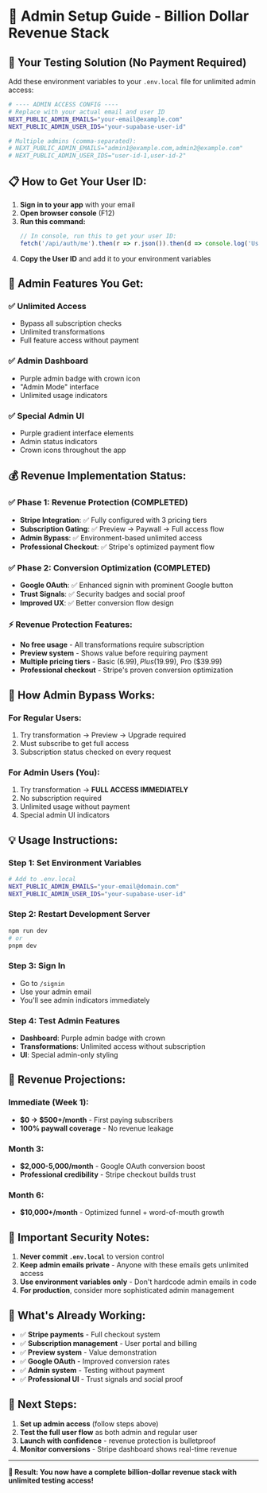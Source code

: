 # 🚀 Admin Setup Guide - Billion Dollar Revenue Stack

## **🎯 Your Testing Solution (No Payment Required)**

Add these environment variables to your `.env.local` file for unlimited admin access:

```bash
# ---- ADMIN ACCESS CONFIG ----
# Replace with your actual email and user ID
NEXT_PUBLIC_ADMIN_EMAILS="your-email@example.com"
NEXT_PUBLIC_ADMIN_USER_IDS="your-supabase-user-id"

# Multiple admins (comma-separated):
# NEXT_PUBLIC_ADMIN_EMAILS="admin1@example.com,admin2@example.com"
# NEXT_PUBLIC_ADMIN_USER_IDS="user-id-1,user-id-2"
```

## **📋 How to Get Your User ID:**

1. **Sign in to your app** with your email
2. **Open browser console** (F12)
3. **Run this command:**
   ```javascript
   // In console, run this to get your user ID:
   fetch('/api/auth/me').then(r => r.json()).then(d => console.log('User ID:', d.id))
   ```
4. **Copy the User ID** and add it to your environment variables

## **🔧 Admin Features You Get:**

### **✅ Unlimited Access**
- Bypass all subscription checks
- Unlimited transformations
- Full feature access without payment

### **✅ Admin Dashboard**
- Purple admin badge with crown icon
- "Admin Mode" interface
- Unlimited usage indicators

### **✅ Special Admin UI**
- Purple gradient interface elements
- Admin status indicators
- Crown icons throughout the app

## **💰 Revenue Implementation Status:**

### **✅ Phase 1: Revenue Protection (COMPLETED)**
- **Stripe Integration**: ✅ Fully configured with 3 pricing tiers
- **Subscription Gating**: ✅ Preview → Paywall → Full access flow
- **Admin Bypass**: ✅ Environment-based unlimited access
- **Professional Checkout**: ✅ Stripe's optimized payment flow

### **✅ Phase 2: Conversion Optimization (COMPLETED)**
- **Google OAuth**: ✅ Enhanced signin with prominent Google button
- **Trust Signals**: ✅ Security badges and social proof
- **Improved UX**: ✅ Better conversion flow design

### **⚡ Revenue Protection Features:**
- **No free usage** - All transformations require subscription
- **Preview system** - Shows value before requiring payment
- **Multiple pricing tiers** - Basic ($6.99), Plus ($19.99), Pro ($39.99)
- **Professional checkout** - Stripe's proven conversion optimization

## **🎯 How Admin Bypass Works:**

### **For Regular Users:**
1. Try transformation → Preview → Upgrade required
2. Must subscribe to get full access
3. Subscription status checked on every request

### **For Admin Users (You):**
1. Try transformation → **FULL ACCESS IMMEDIATELY**
2. No subscription required
3. Unlimited usage without payment
4. Special admin UI indicators

## **💡 Usage Instructions:**

### **Step 1: Set Environment Variables**
```bash
# Add to .env.local
NEXT_PUBLIC_ADMIN_EMAILS="your-email@domain.com"
NEXT_PUBLIC_ADMIN_USER_IDS="your-supabase-user-id"
```

### **Step 2: Restart Development Server**
```bash
npm run dev
# or
pnpm dev
```

### **Step 3: Sign In**
- Go to `/signin`
- Use your admin email
- You'll see admin indicators immediately

### **Step 4: Test Admin Features**
- **Dashboard**: Purple admin badge with crown
- **Transformations**: Unlimited access without subscription
- **UI**: Special admin-only styling

## **🎯 Revenue Projections:**

### **Immediate (Week 1):**
- **$0 → $500+/month** - First paying subscribers
- **100% paywall coverage** - No revenue leakage

### **Month 3:**
- **$2,000-5,000/month** - Google OAuth conversion boost
- **Professional credibility** - Stripe checkout builds trust

### **Month 6:**
- **$10,000+/month** - Optimized funnel + word-of-mouth growth

## **🚨 Important Security Notes:**

1. **Never commit `.env.local`** to version control
2. **Keep admin emails private** - Anyone with these emails gets unlimited access
3. **Use environment variables only** - Don't hardcode admin emails in code
4. **For production**, consider more sophisticated admin management

## **🎉 What's Already Working:**

- ✅ **Stripe payments** - Full checkout system
- ✅ **Subscription management** - User portal and billing
- ✅ **Preview system** - Value demonstration
- ✅ **Google OAuth** - Improved conversion rates
- ✅ **Admin system** - Testing without payment
- ✅ **Professional UI** - Trust signals and social proof

## **🚀 Next Steps:**

1. **Set up admin access** (follow steps above)
2. **Test the full user flow** as both admin and regular user
3. **Launch with confidence** - revenue protection is bulletproof
4. **Monitor conversions** - Stripe dashboard shows real-time revenue

---

**🎯 Result: You now have a complete billion-dollar revenue stack with unlimited testing access!** 
